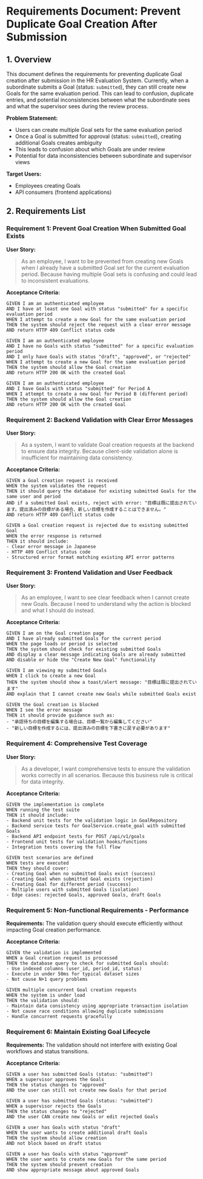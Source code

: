 # Requirements Document: Prevent Duplicate Goal Creation After Submission

## 1. Overview

This document defines the requirements for preventing duplicate Goal creation after submission in the HR Evaluation System. Currently, when a subordinate submits a Goal (status: `submitted`), they can still create new Goals for the same evaluation period. This can lead to confusion, duplicate entries, and potential inconsistencies between what the subordinate sees and what the supervisor sees during the review process.

**Problem Statement:**
- Users can create multiple Goal sets for the same evaluation period
- Once a Goal is submitted for approval (status: `submitted`), creating additional Goals creates ambiguity
- This leads to confusion about which Goals are under review
- Potential for data inconsistencies between subordinate and supervisor views

**Target Users:**
- Employees creating Goals
- API consumers (frontend applications)

## 2. Requirements List

### Requirement 1: Prevent Goal Creation When Submitted Goal Exists

**User Story:**
> As an employee, I want to be prevented from creating new Goals when I already have a submitted Goal set for the current evaluation period. Because having multiple Goal sets is confusing and could lead to inconsistent evaluations.

**Acceptance Criteria:**

```gherkin
GIVEN I am an authenticated employee
AND I have at least one Goal with status "submitted" for a specific evaluation period
WHEN I attempt to create a new Goal for the same evaluation period
THEN the system should reject the request with a clear error message
AND return HTTP 409 Conflict status code

GIVEN I am an authenticated employee
AND I have no Goals with status "submitted" for a specific evaluation period
AND I only have Goals with status "draft", "approved", or "rejected"
WHEN I attempt to create a new Goal for the same evaluation period
THEN the system should allow the Goal creation
AND return HTTP 200 OK with the created Goal

GIVEN I am an authenticated employee
AND I have Goals with status "submitted" for Period A
WHEN I attempt to create a new Goal for Period B (different period)
THEN the system should allow the Goal creation
AND return HTTP 200 OK with the created Goal
```

### Requirement 2: Backend Validation with Clear Error Messages

**User Story:**
> As a system, I want to validate Goal creation requests at the backend to ensure data integrity. Because client-side validation alone is insufficient for maintaining data consistency.

**Acceptance Criteria:**

```gherkin
GIVEN a Goal creation request is received
WHEN the system validates the request
THEN it should query the database for existing submitted Goals for the same user and period
AND if a submitted Goal exists, reject with error: "目標は既に提出されています。提出済みの目標がある場合、新しい目標を作成することはできません。"
AND return HTTP 409 Conflict status code

GIVEN a Goal creation request is rejected due to existing submitted Goal
WHEN the error response is returned
THEN it should include:
- Clear error message in Japanese
- HTTP 409 Conflict status code
- Structured error format matching existing API error patterns
```

### Requirement 3: Frontend Validation and User Feedback

**User Story:**
> As an employee, I want to see clear feedback when I cannot create new Goals. Because I need to understand why the action is blocked and what I should do instead.

**Acceptance Criteria:**

```gherkin
GIVEN I am on the Goal creation page
AND I have already submitted Goals for the current period
WHEN the page loads or period is selected
THEN the system should check for existing submitted Goals
AND display a clear message indicating Goals are already submitted
AND disable or hide the "Create New Goal" functionality

GIVEN I am viewing my submitted Goals
WHEN I click to create a new Goal
THEN the system should show a toast/alert message: "目標は既に提出されています"
AND explain that I cannot create new Goals while submitted Goals exist

GIVEN the Goal creation is blocked
WHEN I see the error message
THEN it should provide guidance such as:
- "承認待ちの目標を編集する場合は、目標一覧から編集してください"
- "新しい目標を作成するには、提出済みの目標を下書きに戻す必要があります"
```

### Requirement 4: Comprehensive Test Coverage

**User Story:**
> As a developer, I want comprehensive tests to ensure the validation works correctly in all scenarios. Because this business rule is critical for data integrity.

**Acceptance Criteria:**

```gherkin
GIVEN the implementation is complete
WHEN running the test suite
THEN it should include:
- Backend unit tests for the validation logic in GoalRepository
- Backend service tests for GoalService.create_goal with submitted Goals
- Backend API endpoint tests for POST /api/v1/goals
- Frontend unit tests for validation hooks/functions
- Integration tests covering the full flow

GIVEN test scenarios are defined
WHEN tests are executed
THEN they should cover:
- Creating Goal when no submitted Goals exist (success)
- Creating Goal when submitted Goal exists (rejection)
- Creating Goal for different period (success)
- Multiple users with submitted Goals (isolation)
- Edge cases: rejected Goals, approved Goals, draft Goals
```

### Requirement 5: Non-functional Requirements - Performance

**Requirements:**
The validation query should execute efficiently without impacting Goal creation performance.

**Acceptance Criteria:**

```gherkin
GIVEN the validation is implemented
WHEN a Goal creation request is processed
THEN the database query to check for submitted Goals should:
- Use indexed columns (user_id, period_id, status)
- Execute in under 50ms for typical dataset sizes
- Not cause N+1 query problems

GIVEN multiple concurrent Goal creation requests
WHEN the system is under load
THEN the validation should:
- Maintain data consistency using appropriate transaction isolation
- Not cause race conditions allowing duplicate submissions
- Handle concurrent requests gracefully
```

### Requirement 6: Maintain Existing Goal Lifecycle

**Requirements:**
The validation should not interfere with existing Goal workflows and status transitions.

**Acceptance Criteria:**

```gherkin
GIVEN a user has submitted Goals (status: "submitted")
WHEN a supervisor approves the Goals
THEN the status changes to "approved"
AND the user can still not create new Goals for that period

GIVEN a user has submitted Goals (status: "submitted")
WHEN a supervisor rejects the Goals
THEN the status changes to "rejected"
AND the user CAN create new Goals or edit rejected Goals

GIVEN a user has Goals with status "draft"
WHEN the user wants to create additional draft Goals
THEN the system should allow creation
AND not block based on draft status

GIVEN a user has Goals with status "approved"
WHEN the user wants to create new Goals for the same period
THEN the system should prevent creation
AND show appropriate message about approved Goals
```
